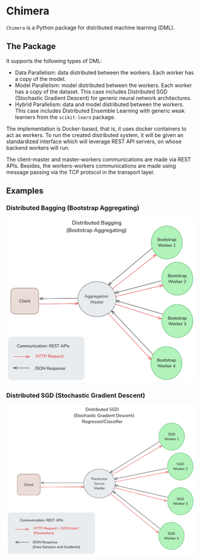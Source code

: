 # Chimera
`Chimera` is a Python package for distributed machine learning (DML).

## The Package

It supports the following types of DML:

- Data Parallelism: data distributed between the workers. Each worker has a copy of the model.
- Model Parallelism: model distributed between the workers. Each worker has a copy of the dataset. This case includes Distributed SGD (Stochastic Gradient Descent) for generic neural network architectures.
- Hybrid Parallelism: data and model distributed between the workers. This case includes Distributed Ensemble Learning with generic weak learners from the `scikit-learn` package.

The implementation is Docker-based, that is, it uses docker containers to act as workers. To run the created distributed system, it will be given an standardized interface which will leverage REST API servers, on whose backend workers will run.

The client-master and master-workers communications are made via REST APIs. Besides, the workers-workers communications are made using message passing via the TCP protocol in the transport layer.

## Examples

### Distributed Bagging (Bootstrap Aggregating)

<p align="center">
    <img width="900" src="./images/distributed_bagging.png" alt="Distributed Bagging">
<p>

### Distributed SGD (Stochastic Gradient Descent)

<p align="center">
    <img width="900" src="./images/distributed_sgd.png" alt="Distributed SGD">
<p>
